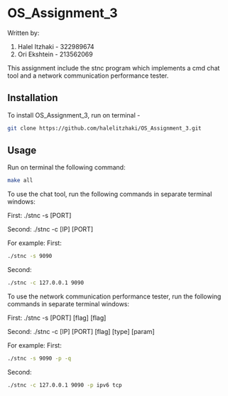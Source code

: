 # OS_Assignment_3

Written by:
1. Halel Itzhaki - 322989674
2. Ori Ekshtein - 213562069

This assignment include the stnc program which implements a cmd chat tool and a network communication performance tester.

## Installation

To install OS_Assignment_3, run on terminal - 
```bash
git clone https://github.com/halelitzhaki/OS_Assignment_3.git
```

## Usage

Run on terminal the following command:
```bash
make all
```

To use the chat tool, run the following commands in separate terminal windows:

First:
./stnc -s [PORT]

Second:
./stnc -c [IP] [PORT]

For example:
First: 
```bash
./stnc -s 9090
```
Second:
```bash
./stnc -c 127.0.0.1 9090
```


To use the network communication performance tester, run the following commands in separate terminal windows:

First:
./stnc -s [PORT] [flag] [flag]

Second:
./stnc -c [IP] [PORT] [flag] [type] [param]

For example:
First: 
```bash
./stnc -s 9090 -p -q
```
Second:
```bash
./stnc -c 127.0.0.1 9090 -p ipv6 tcp
```
